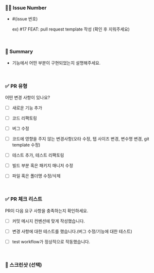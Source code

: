 ### ⛓️‍💥 Issue Number
- #(issue 번호)

  ex) #17 FEAT: pull request template 작성
  (확인 후 지워주세요)

  <br/>
### 🔎 Summary

- 기능에서 어떤 부분이 구현되었는지 설명해주세요.

  <br/>
### ✅ PR 유형
어떤 변경 사항이 있나요?

- [ ] 새로운 기능 추가
- [ ] 코드 리팩토링
- [ ] 버그 수정
- [ ] 코드에 영향을 주지 않는 변경사항(오타 수정, 탭 사이즈 변경, 변수명 변경, git template 수정)
- [ ] 테스트 추가, 테스트 리팩토링
- [ ] 빌드 부분 혹은 패키지 매니저 수정
- [ ] 파일 혹은 폴더명 수정/삭제

  <br/>
### ✅ PR 체크 리스트
PR이 다음 요구 사항을 충족하는지 확인하세요.

- [ ] 커밋 메시지 컨벤션에 맞게 작성했습니다.
- [ ] 변경 사항에 대한 테스트를 했습니다.(버그 수정/기능에 대한 테스트)
- [ ] test workflow가 정상적으로 작동했습니다.

  <br/>
 ### 📸 스크린샷 (선택)
